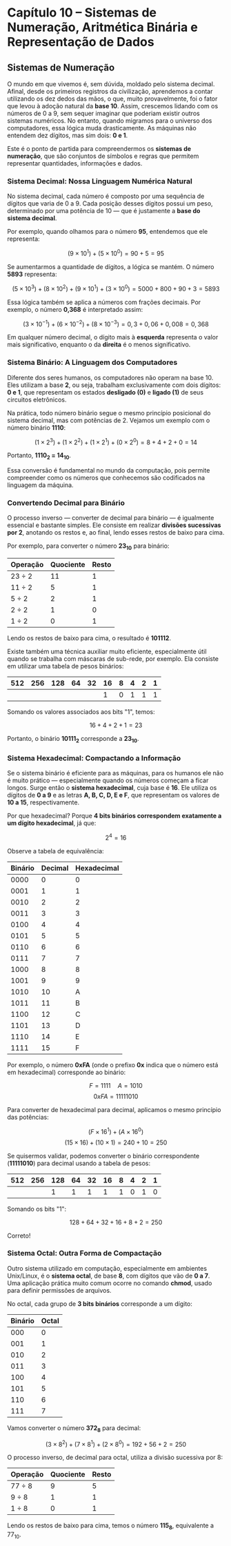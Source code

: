 # Capítulo 10 – Sistemas de Numeração, Aritmética Binária e Representação de Dados

## Sistemas de Numeração

O mundo em que vivemos é, sem dúvida, moldado pelo sistema decimal. Afinal, desde os primeiros registros da civilização, aprendemos a contar utilizando os dez dedos das mãos, o que, muito provavelmente, foi o fator que levou à adoção natural da **base 10**. Assim, crescemos lidando com os números de 0 a 9, sem sequer imaginar que poderiam existir outros sistemas numéricos. No entanto, quando migramos para o universo dos computadores, essa lógica muda drasticamente. As máquinas não entendem dez dígitos, mas sim dois: **0 e 1**.

Este é o ponto de partida para compreendermos os **sistemas de numeração**, que são conjuntos de símbolos e regras que permitem representar quantidades, informações e dados.

### Sistema Decimal: Nossa Linguagem Numérica Natural

No sistema decimal, cada número é composto por uma sequência de dígitos que varia de 0 a 9. Cada posição desses dígitos possui um peso, determinado por uma potência de 10 — que é justamente a **base do sistema decimal**.

Por exemplo, quando olhamos para o número **95**, entendemos que ele representa:

$$(9 \times 10^1) + (5 \times 10^0) = 90 + 5 = 95$$

Se aumentarmos a quantidade de dígitos, a lógica se mantém. O número **5893** representa:

$$(5 \times 10^3) + (8 \times 10^2) + (9 \times 10^1) + (3 \times 10^0) = 5000 + 800 + 90 + 3 = 5893$$

Essa lógica também se aplica a números com frações decimais. Por exemplo, o número **0,368** é interpretado assim:

$$(3 \times 10^{-1}) + (6 \times 10^{-2}) + (8 \times 10^{-3}) = 0,3 + 0,06 + 0,008 = 0,368$$

Em qualquer número decimal, o dígito mais à **esquerda** representa o valor mais significativo, enquanto o da **direita** é o menos significativo.

### Sistema Binário: A Linguagem dos Computadores

Diferente dos seres humanos, os computadores não operam na base 10. Eles utilizam a base **2**, ou seja, trabalham exclusivamente com dois dígitos: **0 e 1**, que representam os estados **desligado (0)** e **ligado (1)** de seus circuitos eletrônicos.

Na prática, todo número binário segue o mesmo princípio posicional do sistema decimal, mas com potências de 2. Vejamos um exemplo com o número binário **1110**:

$$(1 \times 2^3) + (1 \times 2^2) + (1 \times 2^1) + (0 \times 2^0) = 8 + 4 + 2 + 0 = 14$$

Portanto, **1110<sub>2</sub> = 14<sub>10</sub>**.

Essa conversão é fundamental no mundo da computação, pois permite compreender como os números que conhecemos são codificados na linguagem da máquina.

### Convertendo Decimal para Binário

O processo inverso — converter de decimal para binário — é igualmente essencial e bastante simples. Ele consiste em realizar **divisões sucessivas por 2**, anotando os restos e, ao final, lendo esses restos de baixo para cima.

Por exemplo, para converter o número **23<sub>10</sub>** para binário:

|Operação|Quociente|Resto|
|---|---|---|
|23 ÷ 2|11|1|
|11 ÷ 2|5|1|
|5 ÷ 2|2|1|
|2 ÷ 2|1|0|
|1 ÷ 2|0|1|

Lendo os restos de baixo para cima, o resultado é **101112**.

Existe também uma técnica auxiliar muito eficiente, especialmente útil quando se trabalha com máscaras de sub-rede, por exemplo. Ela consiste em utilizar uma tabela de pesos binários:

|512|256|128|64|32|16|8|4|2|1|
|---|---|---|---|---|---|---|---|---|---|
||||||1|0|1|1|1|

Somando os valores associados aos bits "1", temos:

$$16 + 4 + 2 + 1 = 23$$

Portanto, o binário **10111<sub>2</sub>** corresponde a **23<sub>10</sub>**.

### Sistema Hexadecimal: Compactando a Informação

Se o sistema binário é eficiente para as máquinas, para os humanos ele não é muito prático — especialmente quando os números começam a ficar longos. Surge então o **sistema hexadecimal**, cuja base é **16**. Ele utiliza os dígitos de **0 a 9** e as letras **A, B, C, D, E e F**, que representam os valores de **10 a 15**, respectivamente.

Por que hexadecimal? Porque **4 bits binários correspondem exatamente a um dígito hexadecimal**, já que:

$$2^4 = 16$$

Observe a tabela de equivalência:

|Binário|Decimal|Hexadecimal|
|---|---|---|
|0000|0|0|
|0001|1|1|
|0010|2|2|
|0011|3|3|
|0100|4|4|
|0101|5|5|
|0110|6|6|
|0111|7|7|
|1000|8|8|
|1001|9|9|
|1010|10|A|
|1011|11|B|
|1100|12|C|
|1101|13|D|
|1110|14|E|
|1111|15|F|

Por exemplo, o número **0xFA** (onde o prefixo **0x** indica que o número está em hexadecimal) corresponde ao binário:

$$F = 1111 \quad A = 1010$$
$$0xFA = 11111010$$

Para converter de hexadecimal para decimal, aplicamos o mesmo princípio das potências:

$$(F \times 16^1) + (A \times 16^0)$$
$$(15 \times 16) + (10 \times 1) = 240 + 10 = 250$$

Se quisermos validar, podemos converter o binário correspondente (**11111010**) para decimal usando a tabela de pesos:

|512|256|128|64|32|16|8|4|2|1|
|---|---|---|---|---|---|---|---|---|---|
|||1|1|1|1|1|0|1|0|

Somando os bits "1":

$$128 + 64 + 32 + 16 + 8 + 2 = 250$$

Correto!

### Sistema Octal: Outra Forma de Compactação

Outro sistema utilizado em computação, especialmente em ambientes Unix/Linux, é o **sistema octal**, de base **8**, com dígitos que vão de **0 a 7**. Uma aplicação prática muito comum ocorre no comando **chmod**, usado para definir permissões de arquivos.

No octal, cada grupo de **3 bits binários** corresponde a um dígito:

|Binário|Octal|
|---|---|
|000|0|
|001|1|
|010|2|
|011|3|
|100|4|
|101|5|
|110|6|
|111|7|

Vamos converter o número **372<sub>8</sub>** para decimal:

$$(3 \times 8^2) + (7 \times 8^1) + (2 \times 8^0) = 192 + 56 + 2 = 250$$

O processo inverso, de decimal para octal, utiliza a divisão sucessiva por 8:

|Operação|Quociente|Resto|
|---|---|---|
|77 ÷ 8|9|5|
|9 ÷ 8|1|1|
|1 ÷ 8|0|1|

Lendo os restos de baixo para cima, temos o número **115<sub>8</sub>**, equivalente a 77<sub>10</sub>.
